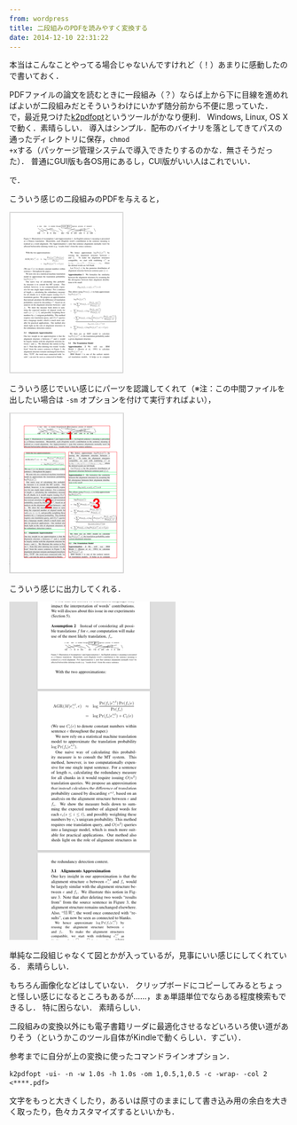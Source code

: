 ```yaml
---
from: wordpress
title: 二段組みのPDFを読みやすく変換する
date: 2014-12-10 22:31:22
---
```


本当はこんなことやってる場合じゃないんですけれど（！）あまりに感動したので書いておく．

<!--more-->

PDFファイルの論文を読むときに一段組み（？）ならば上から下に目線を進めればよいが二段組みだとそういうわけにいかず随分前から不便に思っていた．
で，最近見つけた<a href="http://willus.com/k2pdfopt/">k2pdfopt</a>というツールがかなり便利．
Windows, Linux, OS Xで動く．素晴らしい．
導入はシンプル．配布のバイナリを落としてきてパスの通ったディレクトリに保存，<code>chmod +x</code>する（パッケージ管理システムで導入できたりするのかな．無さそうだった）．
普通にGUI版も各OS用にあるし，CUI版がいい人はこれでいい．

で．

こういう感じの二段組みのPDFを与えると，

<img src="/images/uploads/2014/12/Screen-Shot-2014-12-10-at-10.14.28-PM.2.png" alt="" width="206" height="291" class="alignnone size-full wp-image-164" data-wp-pid="164" />

こういう感じでいい感じにパーツを認識してくれて（※注：この中間ファイルを出したい場合は <code>-sm</code> オプションを付けて実行すればよい），

<img src="/images/uploads/2014/12/Screen-Shot-2014-12-10-at-10.05.58-PM.2.png" alt="" width="207" height="290" class="alignnone size-full wp-image-165" data-wp-pid="165" />

こういう感じに出力してくれる．

<img src="/images/uploads/2014/12/Screen-Shot-2014-12-10-at-10.06.07-PM.2.png" alt="" width="300" height="610" class="alignnone size-full wp-image-166" data-wp-pid="166" />

単純な二段組じゃなくて図とかが入っているが，見事にいい感じにしてくれている．
素晴らしい．

もちろん画像化などはしていない．
クリップボードにコピーしてみるとちょっと怪しい感じになるところもあるが……，まぁ単語単位でならある程度検索もできるし．
特に困らない．
素晴らしい．

二段組みの変換以外にも電子書籍リーダに最適化させるなどいろいろ使い道がありそう（というかこのツール自体がKindleで動くらしい．すごい）．

参考までに自分が上の変換に使ったコマンドラインオプション．

    k2pdfopt -ui- -n -w 1.0s -h 1.0s -om 1,0.5,1,0.5 -c -wrap- -col 2 <****.pdf>

文字をもっと大きくしたり，あるいは原寸のままにして書き込み用の余白を大きく取ったり，色々カスタマイズするといいかも．
